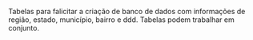 Tabelas para falicitar a criação de banco de dados com informações de região, estado, município, bairro e ddd. Tabelas podem trabalhar em conjunto.

